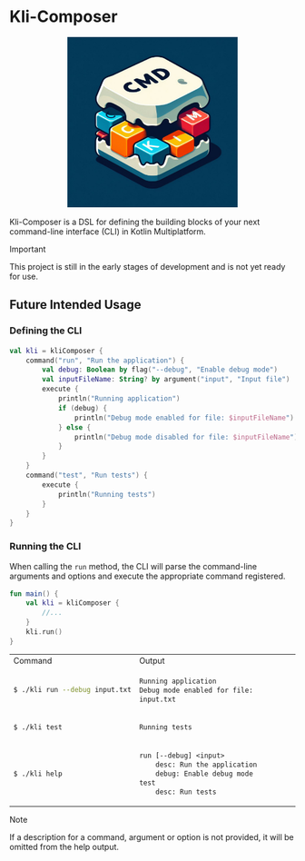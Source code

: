 # Kli-Composer

<p align="center">
    <img src="./docs/images/kli-composer-logo.jpeg" width="300">
</p>

Kli-Composer is a DSL for defining the building blocks of your next command-line interface (CLI) in Kotlin Multiplatform.

> [!IMPORTANT]
> This project is still in the early stages of development and is not yet ready for use.

## Future Intended Usage

### Defining the CLI

```kotlin
val kli = kliComposer {
    command("run", "Run the application") {
        val debug: Boolean by flag("--debug", "Enable debug mode")
        val inputFileName: String? by argument("input", "Input file")
        execute {
            println("Running application")
            if (debug) {
                println("Debug mode enabled for file: $inputFileName")
            } else {
                println("Debug mode disabled for file: $inputFileName")
            }
        }
    }
    command("test", "Run tests") {
        execute {
            println("Running tests")
        }
    }
}
```

### Running the CLI

When calling the `run` method, the CLI will parse the command-line arguments and options and execute the appropriate command registered.

```kotlin
fun main() {
    val kli = kliComposer {
        //... 
    }
    kli.run()
}
```

<table>
<tr>
<td> Command </td> <td> Output </td>
</tr>
<tr>
<td>

```bash
$ ./kli run --debug input.txt
```

</td>
<td>

```
Running application
Debug mode enabled for file: input.txt
```

</td>
</tr>
<tr>
<td>

```bash
$ ./kli test
```

</td>
<td>

```
Running tests
```

</td>
<tr>
<td>

```bash
$ ./kli help
```

</td>
<td>

```
run [--debug] <input>
    desc: Run the application
    debug: Enable debug mode
test
    desc: Run tests
```
</tr>
</table>

> [!NOTE]
> If a description for a command, argument or option is not provided, it will be omitted from the help output.
